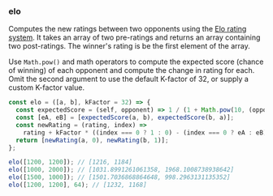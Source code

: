 ### elo

Computes the new ratings between two opponents using the [Elo rating system](https://en.wikipedia.org/wiki/Elo_rating_system). It takes an array
of two pre-ratings and returns an array containing two post-ratings.
The winner's rating is be the first element of the array.

Use `Math.pow()` and math operators to compute the expected score (chance of winning) of each opponent
and compute the change in rating for each. Omit the second argument to use the default K-factor of
32, or supply a custom K-factor value.

```js
const elo = ([a, b], kFactor = 32) => {
  const expectedScore = (self, opponent) => 1 / (1 + Math.pow(10, (opponent - self) / 400));
  const [eA, eB] = [expectedScore(a, b), expectedScore(b, a)];
  const newRating = (rating, index) =>
    rating + kFactor * ((index === 0 ? 1 : 0) - (index === 0 ? eA : eB));
  return [newRating(a, 0), newRating(b, 1)];
};
```

```js
elo([1200, 1200]); // [1216, 1184]
elo([1000, 2000]); // [1031.8991261061358, 1968.1008738938642]
elo([1500, 1000]); // [1501.7036868864648, 998.2963131135352]
elo([1200, 1200], 64); // [1232, 1168]
```
